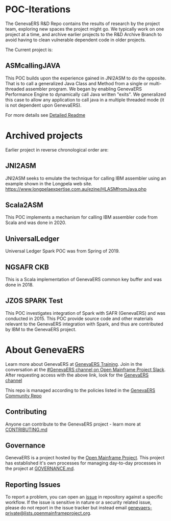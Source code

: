 # POC-Iterations

The GenevaERS R&D Repo contains the results of research by the project team, exploring new spaces the project might go.  We typically work on one project at a time, and archive earlier projects to the R&D Archive Branch to avoid having to clean vulnerable dependent code in older projects.

The Current project is:

## ASMcallingJAVA

This POC builds upon the experience gained in JNI2ASM to do the opposite. That is to call a generalized Java Class and Method from a single or multi-threaded assembler program. We began by enabling GenevaERS Performance Engine to dynamically call Java written "exits".  We generalized this case to allow any application to call java in a multiple threaded mode (it is not dependent upon GenevaERS).

For more details see [Detailed Readme](POC-iterations/ASMcallingJAVA/README.md)

# Archived projects
Earlier project in reverse chronological order are:

## JNI2ASM
JNI2ASM seeks to emulate the technique for calling IBM assembler using an example shown in the Longpela web site. https://www.longpelaexpertise.com.au/ezine/HLASMfromJava.php

## Scala2ASM
This POC implements a mechanism for calling IBM assembler code from Scala and was done in 2020.

## UniversalLedger
Universal Ledger Spark POC was from Spring of 2019.

## NGSAFR CKB
This is a Scala implementation of GenevaERS common key buffer and was done in 2018.

## JZOS SPARK Test
This POC investigates integration of Spark with SAFR (GenevaERS) and was conducted in 2015. This POC provide source code and other materials relevant to the GenevaERS integration with Spark, and thus are contributed by IBM to the GenevaERS project.  

# About GenevaERS

Learn more about GenevaERS at [GenevaERS Training](https://genevaers.org/training-videos/).  Join in the conversation at the [#GenevaERS channel on Open Mainframe Project Slack](https://slack.openmainframeproject.org). After requesting access with the above link, look for the [GenevaERS channel](https://openmainframeproject.slack.com/archives/C01711931GA)

This repo is managed according to the policies listed in the [GenevaERS Community Repo](https://github.com/genevaers/community)

## Contributing
Anyone can contribute to the GenevaERS project - learn more at [CONTRIBUTING.md](https://github.com/genevaers/community/blob/master/CONTRIBUTING.md)

## Governance
GenevaERS is a project hosted by the [Open Mainframe Project](https://openmainframeproject.org). This project has established it's own processes for managing day-to-day processes in the project at [GOVERNANCE.md](https://github.com/genevaers/community/blob/master/GOVERNANCE.md).

## Reporting Issues
To report a problem, you can open an [issue](https://github.com/genevaers/gvblib/issues) in repository against a specific workflow. If the issue is sensitive in nature or a security related issue, please do not report in the issue tracker but instead email  genevaers-private@lists.openmainframeproject.org.
